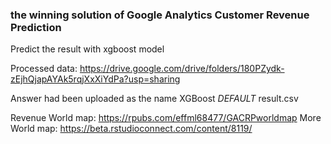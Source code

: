 ### the winning solution of Google Analytics Customer Revenue Prediction




Predict the result with xgboost model



Processed data: https://drive.google.com/drive/folders/180PZydk-zEjhQjapAYAk5rqjXxXiYdPa?usp=sharing

Answer had been uploaded as the name XGBoost _DEFAULT_ result.csv

Revenue World map: https://rpubs.com/effml68477/GACRPworldmap 
More World map: https://beta.rstudioconnect.com/content/8119/

